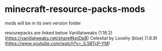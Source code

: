 # minecraft-resource-packs-mods
mods will be in its own version folder

resourepacks are linked below
Vanillatweaks (1.18.2) (https://vanillatweaks.net/share#kpjDpB)
Celestial by Looshy (blue) (1.8.9) (https://www.youtube.com/watch?v=_IL5BTcP-YM)
